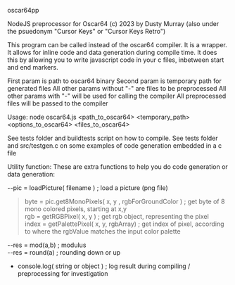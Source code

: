 oscar64pp

NodeJS preprocessor for Oscar64
(c) 2023 by Dusty Murray (also under the psuedonym "Cursor Keys" or "Cursor Keys Retro")

This program can be called instead of the oscar64 compiler.
It is a wrapper.  It allows for inline code and data generation during compile time.
It does this by allowing you to write javascript code in your c files, inbetween start and end markers.

First param is path to oscar64 binary 
Second param is temporary path for generated files
All other params without "-" are files to be preprocessed
All other params with "-" will be used for calling the compiler
All preprocessed files will be passed to the compiler
    
Usage:
node oscar64.js <path_to_oscar64> <temporary_path> <options_to_oscar64> <files_to_oscar64>

See tests folder and buildtests script on how to compile.
See tests folder and src/testgen.c on some examples of code generation embedded in a c file

Utility function:
These are extra functions to help you do code generation or data generation:

--pic = loadPicture( filename )  ; load a picture (png file)
> byte = pic.get8MonoPixels( x, y , rgbForGroundColor )   ; get byte of 8 mono colored pixels, starting at x,y  
> rgb = getRGBPixel( x, y )                               ; get rgb object, representing the pixel  
> index = getPalettePixel( x, y, rgbArray)                ; get index of pixel, according to where the rgbValue matches the input color palette  

--res = mod(a,b)                                        ; modulus  
--res = round(a)                                        ; rounding down or up  

- console.log( string or object )                       ; log result during compiling / preprocessing for investigation
